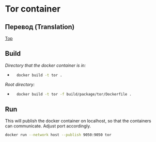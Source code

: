 # Tor container

## Перевод (Translation)

[Тор](../../docs/RU_TOR.MD)

## Build

*Directory that the docker container is in:*

- ```sh
    docker build -t tor .
  ```

*Root directory:*

- ```sh
    docker build -t tor -f build/package/tor/Dockerfile .
  ```

## Run

This will publish the docker container on localhost, so that the containers can communicate. Adjust port accordingly.

```sh
docker run --network host --publish 9050:9050 tor
```